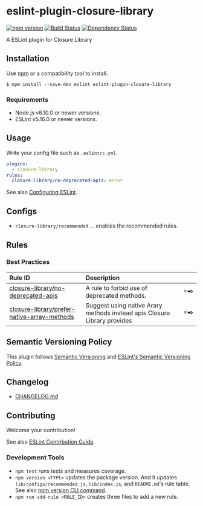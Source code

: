 # eslint-plugin-closure-library

[![npm version](https://img.shields.io/npm/v/eslint-plugin-closure-library.svg)](https://www.npmjs.com/package/eslint-plugin-closure-library)
[![Build Status](https://travis-ci.org/koba04/eslint-plugin-closure-library.svg?branch=master)](https://travis-ci.org/koba04/eslint-plugin-closure-library)
[![Dependency Status](https://david-dm.org/koba04/eslint-plugin-closure-library.svg)](https://david-dm.org/koba04/eslint-plugin-closure-library)

<!--
[![Coverage Status](https://codecov.io/gh/koba04/eslint-plugin-closure-library/branch/master/graph/badge.svg)](https://codecov.io/gh/koba04/eslint-plugin-closure-library)
[![Downloads/month](https://img.shields.io/npm/dm/eslint-plugin-xxxx.svg)](http://www.npmtrends.com/eslint-plugin-xxxx)
-->

A ESLint plugin for Closure Library

## Installation

Use [npm](https://www.npmjs.com/) or a compatibility tool to install.

```
$ npm install --save-dev eslint eslint-plugin-closure-library
```

### Requirements

- Node.js v8.10.0 or newer versions.
- ESLint v5.16.0 or newer versions.

## Usage

Write your config file such as `.eslintrc.yml`.

```yml
plugins:
  - closure-library
rules:
  closure-library/no-deprecated-apis: error
```

See also [Configuring ESLint](https://eslint.org/docs/user-guide/configuring).

## Configs

- `closure-library/recommended` ... enables the recommended rules.

## Rules

<!--RULE_TABLE_BEGIN-->
### Best Practices

| Rule ID | Description |    |
|:--------|:------------|:--:|
| [closure-library/no-deprecated-apis](./docs/rules/no-deprecated-apis.md) | A rule to forbid use of deprecated methods. | ⭐️✒️ |
| [closure-library/prefer-native-array-methods](./docs/rules/prefer-native-array-methods.md) | Suggest using native Arary methods instead apis Closure Library provides | ⭐️✒️ |

<!--RULE_TABLE_END-->

## Semantic Versioning Policy

This plugin follows [Semantic Versioning](http://semver.org/) and [ESLint's Semantic Versioning Policy](https://github.com/eslint/eslint#semantic-versioning-policy).

## Changelog

- [CHANGELOG.md](./CHANGELOG.md)

## Contributing

Welcome your contribution!

See also [ESLint Contribution Guide](https://eslint.org/docs/developer-guide/contributing/).

### Development Tools

- `npm test` runs tests and measures coverage.
- `npm version <TYPE>` updates the package version. And it updates `lib/configs/recommended.js`, `lib/index.js`, and `README.md`'s rule table. See also [npm version CLI command](https://docs.npmjs.com/cli/version).
- `npm run add-rule <RULE_ID>` creates three files to add a new rule.
